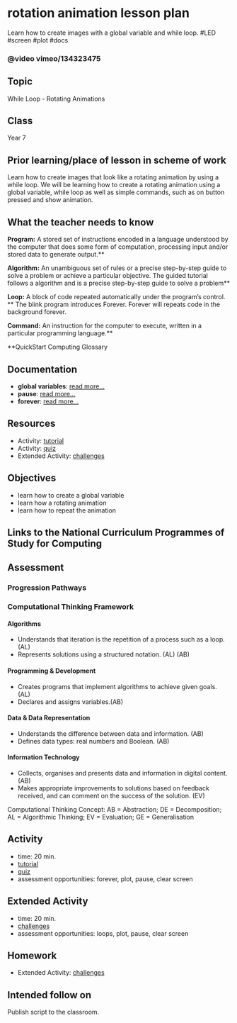 # rotation animation lesson plan

Learn how to create images with a global variable and while loop. #LED #screen  #plot #docs

### @video vimeo/134323475

## Topic

While Loop - Rotating Animations

## Class

Year 7

## Prior learning/place of lesson in scheme of work

Learn how to create images that look like a rotating animation by using a while loop. We will be learning how to create a rotating animation using a global variable, while loop as well as simple commands, such as on button pressed and show animation.

## What the teacher needs to know

**Program:** A stored set of instructions encoded in a language understood by the computer that does some form of computation, processing input and/or stored data to generate output.**

**Algorithm:** An unambiguous set of rules or a precise step-by-step guide to solve a problem or achieve a particular objective. The guided tutorial follows a algorithm and is a precise step-by-step guide to solve a problem**

**Loop:** A block of code repeated automatically under the program’s control. ** The blink program introduces Forever. Forever will repeats code in the background forever.

**Command:** An instruction for the computer to execute, written in a particular programming language.**

**QuickStart Computing Glossary

## Documentation

* **global variables**: [read more...](/microbit/js/data)
* **pause**: [read more...](/microbit/reference/basic/pause)
* **forever**: [read more...](/microbit/reference/basic/forever)

## Resources

* Activity: [tutorial](/microbit/lessons/rotation-animation/tutorial)
* Activity: [quiz](/microbit/lessons/rotation-animation/quiz)
* Extended Activity: [challenges](/microbit/lessons/rotation-animation/challenges)

## Objectives

* learn how to create a global variable
* learn how a rotating animation
* learn how to repeat the animation

## Links to the National Curriculum Programmes of Study for Computing

## Assessment

### Progression Pathways

### Computational Thinking Framework

#### Algorithms

* Understands that iteration is the repetition of a process such as a loop. (AL)
* Represents solutions using a structured notation. (AL) (AB)

#### Programming & Development

* Creates programs that implement algorithms to achieve given goals. (AL)
* Declares and assigns variables.(AB)

#### Data & Data Representation

* Understands the difference between data and information. (AB)
* Defines data types: real numbers and Boolean. (AB)

#### Information Technology

*  Collects, organises and presents data and information in digital content. (AB)
* Makes appropriate improvements to solutions based on feedback received, and can comment on the success of the solution. (EV)

Computational Thinking Concept: AB = Abstraction; DE = Decomposition; AL = Algorithmic Thinking; EV = Evaluation; GE = Generalisation

## Activity

* time: 20 min.
* [tutorial](/microbit/lessons/rotation-animation/tutorial)
* [quiz](/microbit/lessons/rotation-animation/quiz)
* assessment opportunities: forever, plot, pause, clear screen

## Extended Activity

* time: 20 min.
* [challenges](/microbit/lessons/rotation-animation/challenges)
* assessment opportunities: loops, plot, pause, clear screen

## Homework

* Extended Activity: [challenges](/microbit/lessons/rotation-animation/challenges)

## Intended follow on

Publish script to the classroom.


